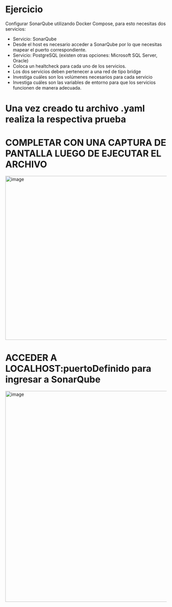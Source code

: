 # Ejercicio
Configurar SonarQube utilizando Docker Compose, para esto necesitas dos servicios:
- Servicio: SonarQube
- Desde el host es necesario acceder a SonarQube por lo que necesitas mapear el puerto correspondiente.
- Servicio: PostgreSQL (existen otras opciones: Microsoft SQL Server, Oracle)
- Coloca un healtcheck para cada uno de los servicios.
- Los dos servicios deben pertenecer a una red de tipo bridge
- Investiga cuáles son los volúmenes necesarios para cada servicio
- Investiga cuáles son las variables de entorno para que los servicios funcionen de manera adecuada.
  
# Una vez creado tu archivo .yaml realiza la respectiva prueba 
# COMPLETAR CON UNA CAPTURA DE PANTALLA LUEGO DE EJECUTAR EL ARCHIVO
<img width="1045" height="513" alt="image" src="https://github.com/user-attachments/assets/e3793b2b-2ff3-431f-9556-1e3b49b6d658" />


# ACCEDER A LOCALHOST:puertoDefinido para ingresar a SonarQube

<img width="709" height="660" alt="image" src="https://github.com/user-attachments/assets/905caa79-48db-42d0-8e54-a661428792bf" />
